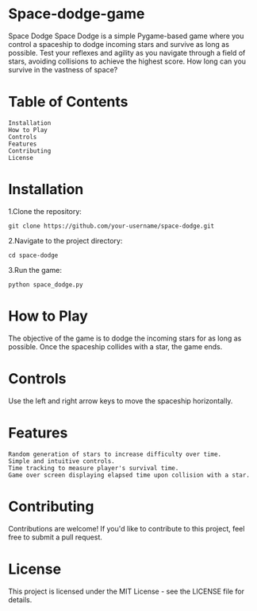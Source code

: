 # Space-dodge-game
Space Dodge  Space Dodge is a simple Pygame-based game where you control a spaceship to dodge incoming stars and survive as long as possible. Test your reflexes and agility as you navigate through a field of stars, avoiding collisions to achieve the highest score. How long can you survive in the vastness of space?


# Table of Contents

    Installation
    How to Play
    Controls
    Features
    Contributing
    License

# Installation

1.Clone the repository:

    git clone https://github.com/your-username/space-dodge.git

2.Navigate to the project directory:

    cd space-dodge

3.Run the game:

    python space_dodge.py

# How to Play

The objective of the game is to dodge the incoming stars for as long as possible. Once the spaceship collides with a star, the game ends.

# Controls

Use the left and right arrow keys to move the spaceship horizontally.

# Features

    Random generation of stars to increase difficulty over time.
    Simple and intuitive controls.
    Time tracking to measure player's survival time.
    Game over screen displaying elapsed time upon collision with a star.

# Contributing

Contributions are welcome! If you'd like to contribute to this project, feel free to submit a pull request.

# License

This project is licensed under the MIT License - see the LICENSE file for details.
